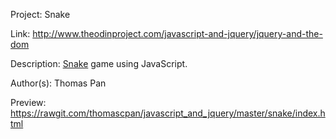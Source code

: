 Project: Snake

Link: http://www.theodinproject.com/javascript-and-jquery/jquery-and-the-dom

Description: [Snake](https://en.wikipedia.org/wiki/Snake_(video_game)) game using JavaScript.

Author(s): Thomas Pan

Preview: https://rawgit.com/thomascpan/javascript_and_jquery/master/snake/index.html